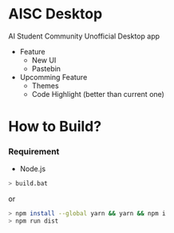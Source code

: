 # AISC Desktop
AI Student Community Unofficial Desktop app

- Feature
  - New UI
  - Pastebin
- Upcomming Feature
  - Themes
  - Code Highlight (better than current one)
  
# How to Build?

### Requirement
- Node.js

```bash
> build.bat
```
or
```bash
> npm install --global yarn && yarn && npm i
> npm run dist
```

